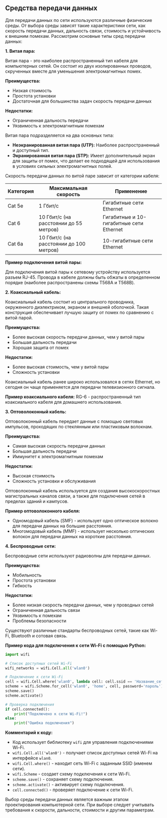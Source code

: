 ## Средства передачи данных

Для передачи данных по сети используются различные физические среды. От выбора среды зависят такие характеристики сети, как скорость передачи данных, дальность связи, стоимость и устойчивость к внешним помехам. Рассмотрим основные типы сред передачи данных:

**1. Витая пара:**

Витая пара - это наиболее распространенный тип кабеля для компьютерных сетей. Он состоит из двух изолированных проводов, скрученных вместе для уменьшения электромагнитных помех.  

**Преимущества:**

* Низкая стоимость
* Простота установки
* Достаточная для большинства задач скорость передачи данных

**Недостатки:**

* Ограниченная дальность передачи
* Уязвимость к электромагнитным помехам

Витая пара подразделяется на два основных типа:

* **Неэкранированная витая пара (UTP):** Наиболее распространенный и доступный тип.
* **Экранированная витая пара (STP):** Имеет дополнительный экран для защиты от помех, что делает ее подходящей для использования в условиях сильных электромагнитных полей.

Скорость передачи данных по витой паре зависит от категории кабеля:

| Категория | Максимальная скорость | Применение |
|---|---|---|
| Cat 5e | 1 Гбит/с | Гигабитные сети Ethernet |
| Cat 6 | 10 Гбит/с (на расстоянии до 55 метров) | Гигабитные и 10-гигабитные сети Ethernet |
| Cat 6a | 10 Гбит/с (на расстоянии до 100 метров) | 10-гигабитные сети Ethernet |

**Пример подключения витой пары:**

Для подключения витой пары к сетевому устройству используется разъем RJ-45. Провода в кабеле должны быть обжаты в определенном порядке (наиболее распространены схемы T568A и T568B).

**2. Коаксиальный кабель:**

Коаксиальный кабель состоит из центрального проводника, окруженного диэлектриком, экраном и внешней оболочкой. Такая конструкция обеспечивает лучшую защиту от помех по сравнению с витой парой.

**Преимущества:**

* Более высокая скорость передачи данных, чем у витой пары
* Большая дальность передачи
* Хорошая защита от помех

**Недостатки:**

* Более высокая стоимость, чем у витой пары
* Сложность установки

Коаксиальный кабель ранее широко использовался в сетях Ethernet, но сегодня он чаще применяется для передачи телевизионного сигнала.

**Пример коаксиального кабеля:** RG-6 - распространенный тип коаксиального кабеля для домашнего использования.

**3. Оптоволоконный кабель:**

Оптоволоконный кабель передает данные с помощью световых импульсов, проходящих по стеклянным или пластиковым волокнам. 

**Преимущества:**

* Самая высокая скорость передачи данных
* Большая дальность передачи
* Иммунитет к электромагнитным помехам

**Недостатки:**

* Высокая стоимость
* Сложность установки и обслуживания

Оптоволоконный кабель используется для создания высокоскоростных магистральных каналов связи, а также для подключения сетей в пределах зданий и кампусов.

**Пример оптоволоконного кабеля:** 
* Одномодовый кабель (SMF) - использует одно оптическое волокно для передачи данных на большие расстояния.
* Многомодовый кабель (MMF) - использует несколько оптических волокон для передачи данных на короткие расстояния.

**4. Беспроводные сети:**

Беспроводные сети используют радиоволны для передачи данных.

**Преимущества:**

* Мобильность
* Простота установки
* Гибкость

**Недостатки:**

* Более низкая скорость передачи данных, чем у проводных сетей
* Ограниченная дальность связи
* Уязвимость к помехам
* Проблемы безопасности

Существуют различные стандарты беспроводных сетей, такие как Wi-Fi, Bluetooth и сотовая связь.

**Пример кода для подключения к сети Wi-Fi с помощью Python:**

```python
import wifi

# Список доступных сетей Wi-Fi
wifi_networks = wifi.Cell.all('wlan0')

# Подключение к сети Wi-Fi
cell = wifi.Cell.where('wlan0', lambda cell: cell.ssid == 'Название_сети')
scheme = wifi.Scheme.for_cell('wlan0', 'home', cell, password='пароль')
scheme.save()
scheme.activate()

# Проверка подключения
if cell.connected():
    print("Подключено к сети Wi-Fi!")
else:
    print("Ошибка подключения")
```

**Комментарий к коду:** 

* Код использует библиотеку `wifi` для управления подключениями Wi-Fi. 
* `wifi.Cell.all('wlan0')` - получает список доступных сетей Wi-Fi на интерфейсе `wlan0`.
* `wifi.Cell.where()` - находит сеть Wi-Fi с заданным SSID (именем сети).
* `wifi.Scheme` - создает схему подключения к сети Wi-Fi.
* `scheme.save()` - сохраняет схему подключения.
* `scheme.activate()` - активирует схему подключения.
* `cell.connected()` - проверяет подключение к сети Wi-Fi.

Выбор среды передачи данных является важным этапом проектирования компьютерной сети. При выборе следует учитывать требования к скорости, дальности, стоимости и другим параметрам.
